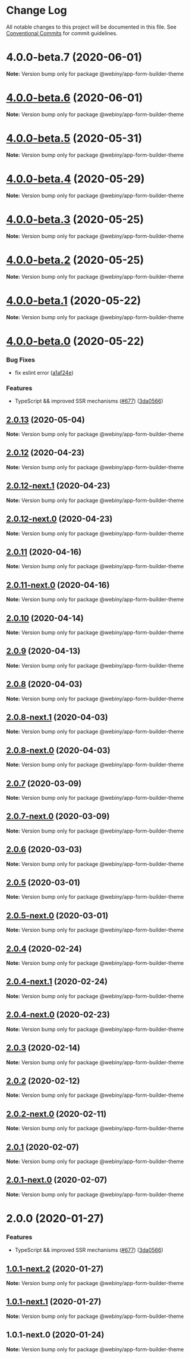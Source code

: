 # Change Log

All notable changes to this project will be documented in this file.
See [Conventional Commits](https://conventionalcommits.org) for commit guidelines.

# 4.0.0-beta.7 (2020-06-01)

**Note:** Version bump only for package @webiny/app-form-builder-theme





# [4.0.0-beta.6](https://github.com/webiny/webiny-js/compare/v4.0.0-beta.5...v4.0.0-beta.6) (2020-06-01)

**Note:** Version bump only for package @webiny/app-form-builder-theme





# [4.0.0-beta.5](https://github.com/webiny/webiny-js/compare/v4.0.0-beta.4...v4.0.0-beta.5) (2020-05-31)

**Note:** Version bump only for package @webiny/app-form-builder-theme





# [4.0.0-beta.4](https://github.com/Webiny/webiny-js/compare/v4.0.0-beta.3...v4.0.0-beta.4) (2020-05-29)

**Note:** Version bump only for package @webiny/app-form-builder-theme





# [4.0.0-beta.3](https://github.com/Webiny/webiny-js/compare/v4.0.0-beta.2...v4.0.0-beta.3) (2020-05-25)

**Note:** Version bump only for package @webiny/app-form-builder-theme





# [4.0.0-beta.2](https://github.com/Webiny/webiny-js/compare/v4.0.0-beta.1...v4.0.0-beta.2) (2020-05-25)

**Note:** Version bump only for package @webiny/app-form-builder-theme





# [4.0.0-beta.1](https://github.com/webiny/webiny-js/compare/v4.0.0-beta.0...v4.0.0-beta.1) (2020-05-22)

**Note:** Version bump only for package @webiny/app-form-builder-theme





# [4.0.0-beta.0](https://github.com/Webiny/webiny-js/compare/v1.15.1...v4.0.0-beta.0) (2020-05-22)


### Bug Fixes

* fix eslint error ([a1af24e](https://github.com/Webiny/webiny-js/commit/a1af24edf167be31f2502372d989f8abbd7dee81))


### Features

* TypeScript && improved SSR mechanisms ([#677](https://github.com/Webiny/webiny-js/issues/677)) ([3da0566](https://github.com/Webiny/webiny-js/commit/3da0566f29e1d46df0e7c357be0b42bdaa4c7d2b))





## [2.0.13](https://github.com/webiny/webiny-js/compare/@webiny/app-form-builder-theme@2.0.12...@webiny/app-form-builder-theme@2.0.13) (2020-05-04)

**Note:** Version bump only for package @webiny/app-form-builder-theme





## [2.0.12](https://github.com/webiny/webiny-js/compare/@webiny/app-form-builder-theme@2.0.12-next.1...@webiny/app-form-builder-theme@2.0.12) (2020-04-23)

**Note:** Version bump only for package @webiny/app-form-builder-theme





## [2.0.12-next.1](https://github.com/webiny/webiny-js/compare/@webiny/app-form-builder-theme@2.0.12-next.0...@webiny/app-form-builder-theme@2.0.12-next.1) (2020-04-23)

**Note:** Version bump only for package @webiny/app-form-builder-theme





## [2.0.12-next.0](https://github.com/webiny/webiny-js/compare/@webiny/app-form-builder-theme@2.0.11...@webiny/app-form-builder-theme@2.0.12-next.0) (2020-04-23)

**Note:** Version bump only for package @webiny/app-form-builder-theme





## [2.0.11](https://github.com/webiny/webiny-js/compare/@webiny/app-form-builder-theme@2.0.11-next.0...@webiny/app-form-builder-theme@2.0.11) (2020-04-16)

**Note:** Version bump only for package @webiny/app-form-builder-theme





## [2.0.11-next.0](https://github.com/webiny/webiny-js/compare/@webiny/app-form-builder-theme@2.0.10...@webiny/app-form-builder-theme@2.0.11-next.0) (2020-04-16)

**Note:** Version bump only for package @webiny/app-form-builder-theme





## [2.0.10](https://github.com/webiny/webiny-js/compare/@webiny/app-form-builder-theme@2.0.9...@webiny/app-form-builder-theme@2.0.10) (2020-04-14)

**Note:** Version bump only for package @webiny/app-form-builder-theme





## [2.0.9](https://github.com/webiny/webiny-js/compare/@webiny/app-form-builder-theme@2.0.8...@webiny/app-form-builder-theme@2.0.9) (2020-04-13)

**Note:** Version bump only for package @webiny/app-form-builder-theme





## [2.0.8](https://github.com/Webiny/webiny-js/compare/@webiny/app-form-builder-theme@2.0.8-next.1...@webiny/app-form-builder-theme@2.0.8) (2020-04-03)

**Note:** Version bump only for package @webiny/app-form-builder-theme





## [2.0.8-next.1](https://github.com/Webiny/webiny-js/compare/@webiny/app-form-builder-theme@2.0.8-next.0...@webiny/app-form-builder-theme@2.0.8-next.1) (2020-04-03)

**Note:** Version bump only for package @webiny/app-form-builder-theme





## [2.0.8-next.0](https://github.com/Webiny/webiny-js/compare/@webiny/app-form-builder-theme@2.0.7...@webiny/app-form-builder-theme@2.0.8-next.0) (2020-04-03)

**Note:** Version bump only for package @webiny/app-form-builder-theme





## [2.0.7](https://github.com/Webiny/webiny-js/compare/@webiny/app-form-builder-theme@2.0.7-next.0...@webiny/app-form-builder-theme@2.0.7) (2020-03-09)

**Note:** Version bump only for package @webiny/app-form-builder-theme





## [2.0.7-next.0](https://github.com/Webiny/webiny-js/compare/@webiny/app-form-builder-theme@2.0.6...@webiny/app-form-builder-theme@2.0.7-next.0) (2020-03-09)

**Note:** Version bump only for package @webiny/app-form-builder-theme





## [2.0.6](https://github.com/Webiny/webiny-js/compare/@webiny/app-form-builder-theme@2.0.5...@webiny/app-form-builder-theme@2.0.6) (2020-03-03)

**Note:** Version bump only for package @webiny/app-form-builder-theme





## [2.0.5](https://github.com/Webiny/webiny-js/compare/@webiny/app-form-builder-theme@2.0.5-next.0...@webiny/app-form-builder-theme@2.0.5) (2020-03-01)

**Note:** Version bump only for package @webiny/app-form-builder-theme





## [2.0.5-next.0](https://github.com/Webiny/webiny-js/compare/@webiny/app-form-builder-theme@2.0.4...@webiny/app-form-builder-theme@2.0.5-next.0) (2020-03-01)

**Note:** Version bump only for package @webiny/app-form-builder-theme





## [2.0.4](https://github.com/Webiny/webiny-js/compare/@webiny/app-form-builder-theme@2.0.4-next.1...@webiny/app-form-builder-theme@2.0.4) (2020-02-24)

**Note:** Version bump only for package @webiny/app-form-builder-theme





## [2.0.4-next.1](https://github.com/Webiny/webiny-js/compare/@webiny/app-form-builder-theme@2.0.4-next.0...@webiny/app-form-builder-theme@2.0.4-next.1) (2020-02-24)

**Note:** Version bump only for package @webiny/app-form-builder-theme





## [2.0.4-next.0](https://github.com/Webiny/webiny-js/compare/@webiny/app-form-builder-theme@2.0.3...@webiny/app-form-builder-theme@2.0.4-next.0) (2020-02-23)

**Note:** Version bump only for package @webiny/app-form-builder-theme





## [2.0.3](https://github.com/webiny/webiny-js/compare/@webiny/app-form-builder-theme@2.0.2...@webiny/app-form-builder-theme@2.0.3) (2020-02-14)

**Note:** Version bump only for package @webiny/app-form-builder-theme





## [2.0.2](https://github.com/Webiny/webiny-js/compare/@webiny/app-form-builder-theme@2.0.2-next.0...@webiny/app-form-builder-theme@2.0.2) (2020-02-12)

**Note:** Version bump only for package @webiny/app-form-builder-theme





## [2.0.2-next.0](https://github.com/Webiny/webiny-js/compare/@webiny/app-form-builder-theme@2.0.1...@webiny/app-form-builder-theme@2.0.2-next.0) (2020-02-11)

**Note:** Version bump only for package @webiny/app-form-builder-theme





## [2.0.1](https://github.com/Webiny/webiny-js/compare/@webiny/app-form-builder-theme@2.0.1-next.0...@webiny/app-form-builder-theme@2.0.1) (2020-02-07)

**Note:** Version bump only for package @webiny/app-form-builder-theme





## [2.0.1-next.0](https://github.com/Webiny/webiny-js/compare/@webiny/app-form-builder-theme@2.0.0...@webiny/app-form-builder-theme@2.0.1-next.0) (2020-02-07)

**Note:** Version bump only for package @webiny/app-form-builder-theme





# 2.0.0 (2020-01-27)


### Features

* TypeScript && improved SSR mechanisms ([#677](https://github.com/Webiny/webiny-js/issues/677)) ([3da0566](https://github.com/Webiny/webiny-js/commit/3da0566f29e1d46df0e7c357be0b42bdaa4c7d2b))





## [1.0.1-next.2](https://github.com/Webiny/webiny-js/compare/@webiny/app-form-builder-theme@1.0.1-next.1...@webiny/app-form-builder-theme@1.0.1-next.2) (2020-01-27)

**Note:** Version bump only for package @webiny/app-form-builder-theme





## [1.0.1-next.1](https://github.com/Webiny/webiny-js/compare/@webiny/app-form-builder-theme@1.0.1-next.0...@webiny/app-form-builder-theme@1.0.1-next.1) (2020-01-27)

**Note:** Version bump only for package @webiny/app-form-builder-theme





## 1.0.1-next.0 (2020-01-24)

**Note:** Version bump only for package @webiny/app-form-builder-theme
